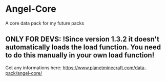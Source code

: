 # Angel-Core
A core data pack for my future packs

## **ONLY FOR DEVS**: !Since version 1.3.2 it doesn't automatically loads the load function. You need to do this manually in your own load function!

Get any informations here: https://www.planetminecraft.com/data-pack/angel-core/
